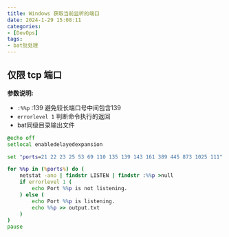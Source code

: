 ```yaml
---
title: Windows 获取当前监听的端口
date: 2024-1-29 15:08:11
categories: 
- [DevOps]
tags: 
- bat批处理
---
```



## 仅限 tcp 端口

**参数说明:**

- ```:%%p```  :139  避免较长端口号中间包含139
- ``` errorlevel 1 ``` 判断命令执行的返回
- bat同级目录输出文件

``` bat
@echo off
setlocal enabledelayedexpansion

set "ports=21 22 23 25 53 69 110 135 139 143 161 389 445 873 1025 111"

for %%p in (%ports%) do (
    netstat -ano | findstr LISTEN | findstr :%%p >null
    if errorlevel 1 (
        echo Port %%p is not listening.
    ) else (
        echo Port %%p is listening.
        echo %%p >> output.txt
    )
)
pause

```
